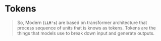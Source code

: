 # Tokens

> So, Modern (**`LLM's`**) are based on transformer architecture that process sequence of units that is knows as tokens. Tokens are the things that models use to break down input and generate outputs.



